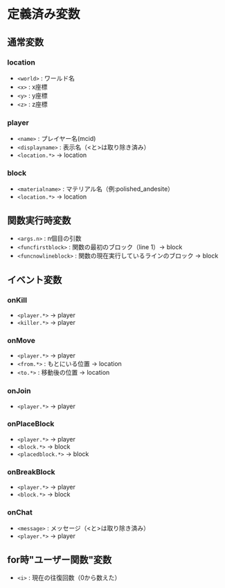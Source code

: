 # 定義済み変数
## 通常変数
### location
- `<world>` : ワールド名
- `<x>` : x座標
- `<y>` : y座標
- `<z>` : z座標
### player
- `<name>` : プレイヤー名(mcid)
- `<displayname>` : 表示名（\<と\>は取り除き済み）
- `<location.*>` -> location
### block
- `<materialname>` : マテリアル名（例:polished_andesite）
- `<location.*>` -> location
## 関数実行時変数
- `<args.n>` : n個目の引数
- `<funcfirstblock>` : 関数の最初のブロック（line 1）-> block
- `<funcnowlineblock>` : 関数の現在実行しているラインのブロック -> block
## イベント変数
### onKill
- `<player.*>` -> player
- `<killer.*>` -> player
### onMove
- `<player.*>` -> player
- `<from.*>` : もとにいる位置 -> location
- `<to.*>` : 移動後の位置 -> location
### onJoin
- `<player.*>` -> player
### onPlaceBlock
- `<player.*>` -> player
- `<block.*>` -> block
- `<placedblock.*>` -> block
### onBreakBlock
- `<player.*>` -> player
- `<block.*>` -> block
### onChat
- `<message>` : メッセージ（\<と\>は取り除き済み）
- `<player.*>` -> player
## for時"ユーザー関数"変数
- `<i>` : 現在の往復回数（0から数えた）